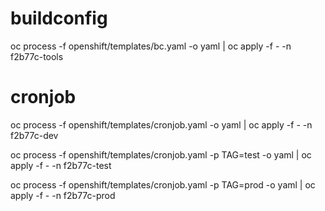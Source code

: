 # buildconfig
oc process -f openshift/templates/bc.yaml -o yaml | oc apply -f - -n f2b77c-tools
# cronjob
oc process -f openshift/templates/cronjob.yaml -o yaml | oc apply -f - -n f2b77c-dev

oc process -f openshift/templates/cronjob.yaml -p TAG=test -o yaml | oc apply -f - -n f2b77c-test

oc process -f openshift/templates/cronjob.yaml -p TAG=prod -o yaml | oc apply -f - -n f2b77c-prod
